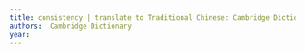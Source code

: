```yaml
---
title: consistency | translate to Traditional Chinese: Cambridge Dictionary
authors:  Cambridge Dictionary
year: 
---
```


